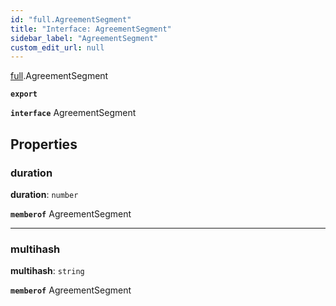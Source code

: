 ```yaml
---
id: "full.AgreementSegment"
title: "Interface: AgreementSegment"
sidebar_label: "AgreementSegment"
custom_edit_url: null
---
```


[full](../namespaces/full.md).AgreementSegment

**`export`**

**`interface`** AgreementSegment

## Properties

### duration

 **duration**: `number`

**`memberof`** AgreementSegment

___

### multihash

 **multihash**: `string`

**`memberof`** AgreementSegment
